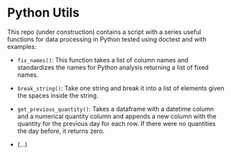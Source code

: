 # Python Utils

This repo (under construction) contains a script with a series useful functions for data processing in Python tested using doctest and with examples:

* `fix_names()`: This function takes a list of column names and standardizes the names for Python analysis returning a list of fixed names.

* `break_string()`: Take one string and break it into a list of elements given the spaces inside the string.

* `get_previous_quantity()`: Takes a dataframe with a datetime column and a numerical quantity column and appends a new column with the quantity for the previous day for each row. If there were no quantities the day before, it returns zero.

* (...)
